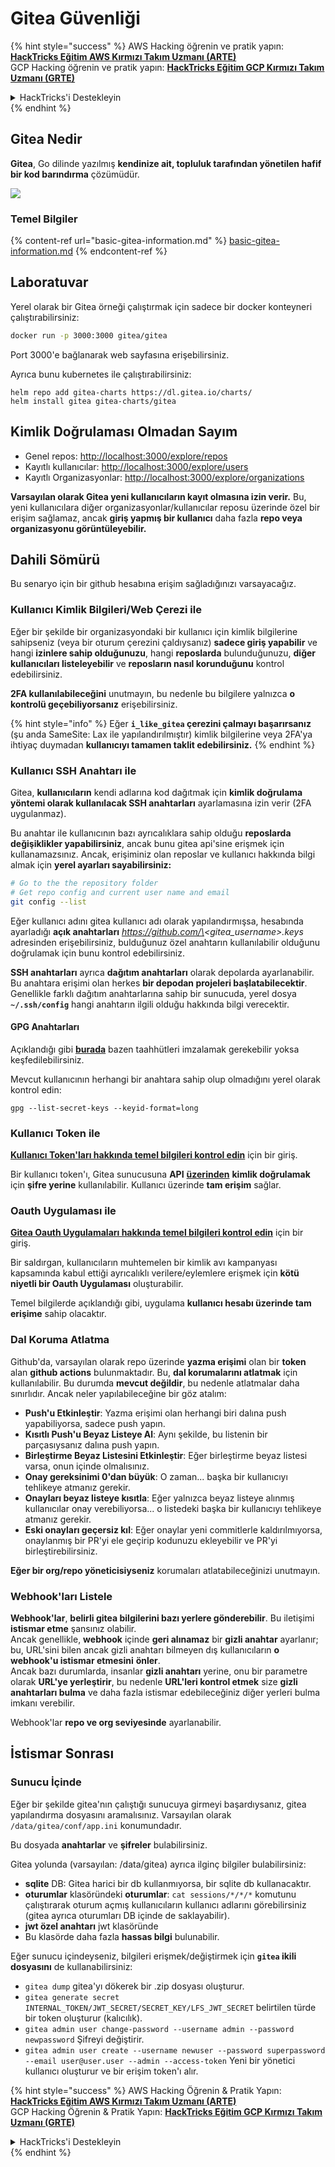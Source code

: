 # Gitea Güvenliği

{% hint style="success" %}
AWS Hacking öğrenin ve pratik yapın:<img src="../../.gitbook/assets/image (1) (1) (1) (1).png" alt="" data-size="line">[**HackTricks Eğitim AWS Kırmızı Takım Uzmanı (ARTE)**](https://training.hacktricks.xyz/courses/arte)<img src="../../.gitbook/assets/image (1) (1) (1) (1).png" alt="" data-size="line">\
GCP Hacking öğrenin ve pratik yapın: <img src="../../.gitbook/assets/image (2) (1).png" alt="" data-size="line">[**HackTricks Eğitim GCP Kırmızı Takım Uzmanı (GRTE)**<img src="../../.gitbook/assets/image (2) (1).png" alt="" data-size="line">](https://training.hacktricks.xyz/courses/grte)

<details>

<summary>HackTricks'i Destekleyin</summary>

* [**abonelik planlarını**](https://github.com/sponsors/carlospolop) kontrol edin!
* **💬 [**Discord grubuna**](https://discord.gg/hRep4RUj7f) veya [**telegram grubuna**](https://t.me/peass) katılın ya da **Twitter'da** 🐦 [**@hacktricks\_live**](https://twitter.com/hacktricks_live)**'i takip edin.**
* **Hacking ipuçlarını paylaşmak için** [**HackTricks**](https://github.com/carlospolop/hacktricks) ve [**HackTricks Cloud**](https://github.com/carlospolop/hacktricks-cloud) github reposuna PR gönderin.

</details>
{% endhint %}

## Gitea Nedir

**Gitea**, Go dilinde yazılmış **kendinize ait, topluluk tarafından yönetilen hafif bir kod barındırma** çözümüdür.

![](<../../.gitbook/assets/image (160).png>)

### Temel Bilgiler

{% content-ref url="basic-gitea-information.md" %}
[basic-gitea-information.md](basic-gitea-information.md)
{% endcontent-ref %}

## Laboratuvar

Yerel olarak bir Gitea örneği çalıştırmak için sadece bir docker konteyneri çalıştırabilirsiniz:
```bash
docker run -p 3000:3000 gitea/gitea
```
Port 3000'e bağlanarak web sayfasına erişebilirsiniz.

Ayrıca bunu kubernetes ile çalıştırabilirsiniz:
```
helm repo add gitea-charts https://dl.gitea.io/charts/
helm install gitea gitea-charts/gitea
```
## Kimlik Doğrulaması Olmadan Sayım

* Genel repos: [http://localhost:3000/explore/repos](http://localhost:3000/explore/repos)
* Kayıtlı kullanıcılar: [http://localhost:3000/explore/users](http://localhost:3000/explore/users)
* Kayıtlı Organizasyonlar: [http://localhost:3000/explore/organizations](http://localhost:3000/explore/organizations)

**Varsayılan olarak Gitea yeni kullanıcıların kayıt olmasına izin verir.** Bu, yeni kullanıcılara diğer organizasyonlar/kullanıcılar reposu üzerinde özel bir erişim sağlamaz, ancak **giriş yapmış bir kullanıcı** daha fazla **repo veya organizasyonu görüntüleyebilir.**

## Dahili Sömürü

Bu senaryo için bir github hesabına erişim sağladığınızı varsayacağız.

### Kullanıcı Kimlik Bilgileri/Web Çerezi ile

Eğer bir şekilde bir organizasyondaki bir kullanıcı için kimlik bilgilerine sahipseniz (veya bir oturum çerezini çaldıysanız) **sadece giriş yapabilir** ve hangi **izinlere sahip olduğunuzu**, hangi **reposlarda** bulunduğunuzu, **diğer kullanıcıları listeleyebilir** ve **reposların nasıl korunduğunu** kontrol edebilirsiniz.

**2FA kullanılabileceğini** unutmayın, bu nedenle bu bilgilere yalnızca **o kontrolü geçebiliyorsanız** erişebilirsiniz.

{% hint style="info" %}
Eğer **`i_like_gitea` çerezini çalmayı başarırsanız** (şu anda SameSite: Lax ile yapılandırılmıştır) kimlik bilgilerine veya 2FA'ya ihtiyaç duymadan **kullanıcıyı tamamen taklit edebilirsiniz.**
{% endhint %}

### Kullanıcı SSH Anahtarı ile

Gitea, **kullanıcıların** kendi adlarına kod dağıtmak için **kimlik doğrulama yöntemi olarak kullanılacak SSH anahtarları** ayarlamasına izin verir (2FA uygulanmaz).

Bu anahtar ile kullanıcının bazı ayrıcalıklara sahip olduğu **reposlarda değişiklikler yapabilirsiniz**, ancak bunu gitea api'sine erişmek için kullanamazsınız. Ancak, erişiminiz olan reposlar ve kullanıcı hakkında bilgi almak için **yerel ayarları sayabilirsiniz:**
```bash
# Go to the the repository folder
# Get repo config and current user name and email
git config --list
```
Eğer kullanıcı adını gitea kullanıcı adı olarak yapılandırmışsa, hesabında ayarladığı **açık anahtarları** _https://github.com/\<gitea\_username>.keys_ adresinden erişebilirsiniz, bulduğunuz özel anahtarın kullanılabilir olduğunu doğrulamak için bunu kontrol edebilirsiniz.

**SSH anahtarları** ayrıca **dağıtım anahtarları** olarak depolarda ayarlanabilir. Bu anahtara erişimi olan herkes **bir depodan projeleri başlatabilecektir**. Genellikle farklı dağıtım anahtarlarına sahip bir sunucuda, yerel dosya **`~/.ssh/config`** hangi anahtarın ilgili olduğu hakkında bilgi verecektir.

#### GPG Anahtarları

Açıklandığı gibi [**burada**](https://github.com/carlospolop/hacktricks-cloud/blob/master/pentesting-ci-cd/gitea-security/broken-reference/README.md) bazen taahhütleri imzalamak gerekebilir yoksa keşfedilebilirsiniz.

Mevcut kullanıcının herhangi bir anahtara sahip olup olmadığını yerel olarak kontrol edin:
```shell
gpg --list-secret-keys --keyid-format=long
```
### Kullanıcı Token ile

[**Kullanıcı Token'ları hakkında temel bilgileri kontrol edin**](basic-gitea-information.md#personal-access-tokens) için bir giriş.

Bir kullanıcı token'ı, Gitea sunucusuna **API** [**üzerinden**](https://try.gitea.io/api/swagger#/) **kimlik doğrulamak** için **şifre yerine** kullanılabilir. Kullanıcı üzerinde **tam erişim** sağlar.

### Oauth Uygulaması ile

[**Gitea Oauth Uygulamaları hakkında temel bilgileri kontrol edin**](./#with-oauth-application) için bir giriş.

Bir saldırgan, kullanıcıların muhtemelen bir kimlik avı kampanyası kapsamında kabul ettiği ayrıcalıklı verilere/eylemlere erişmek için **kötü niyetli bir Oauth Uygulaması** oluşturabilir.

Temel bilgilerde açıklandığı gibi, uygulama **kullanıcı hesabı üzerinde tam erişime** sahip olacaktır.

### Dal Koruma Atlatma

Github'da, varsayılan olarak repo üzerinde **yazma erişimi** olan bir **token** alan **github actions** bulunmaktadır. Bu, **dal korumalarını atlatmak** için kullanılabilir. Bu durumda **mevcut değildir**, bu nedenle atlatmalar daha sınırlıdır. Ancak neler yapılabileceğine bir göz atalım:

* **Push'u Etkinleştir**: Yazma erişimi olan herhangi biri dalına push yapabiliyorsa, sadece push yapın.
* **Kısıtlı Push'u Beyaz Listeye Al**: Aynı şekilde, bu listenin bir parçasıysanız dalına push yapın.
* **Birleştirme Beyaz Listesini Etkinleştir**: Eğer birleştirme beyaz listesi varsa, onun içinde olmalısınız.
* **Onay gereksinimi 0'dan büyük**: O zaman... başka bir kullanıcıyı tehlikeye atmanız gerekir.
* **Onayları beyaz listeye kısıtla**: Eğer yalnızca beyaz listeye alınmış kullanıcılar onay verebiliyorsa... o listedeki başka bir kullanıcıyı tehlikeye atmanız gerekir.
* **Eski onayları geçersiz kıl**: Eğer onaylar yeni commitlerle kaldırılmıyorsa, onaylanmış bir PR'yi ele geçirip kodunuzu ekleyebilir ve PR'yi birleştirebilirsiniz.

**Eğer bir org/repo yöneticisiyseniz** korumaları atlatabileceğinizi unutmayın.

### Webhook'ları Listele

**Webhook'lar**, **belirli gitea bilgilerini bazı yerlere gönderebilir**. Bu iletişimi **istismar etme** şansınız olabilir.\
Ancak genellikle, **webhook** içinde **geri alınamaz** bir **gizli anahtar** ayarlanır; bu, URL'sini bilen ancak gizli anahtarı bilmeyen dış kullanıcıların **o webhook'u istismar etmesini** **önler**.\
Ancak bazı durumlarda, insanlar **gizli anahtarı** yerine, onu bir parametre olarak **URL'ye yerleştirir**, bu nedenle **URL'leri kontrol etmek** size **gizli anahtarları bulma** ve daha fazla istismar edebileceğiniz diğer yerleri bulma imkanı verebilir.

Webhook'lar **repo ve org seviyesinde** ayarlanabilir.

## İstismar Sonrası

### Sunucu İçinde

Eğer bir şekilde gitea'nın çalıştığı sunucuya girmeyi başardıysanız, gitea yapılandırma dosyasını aramalısınız. Varsayılan olarak `/data/gitea/conf/app.ini` konumundadır.

Bu dosyada **anahtarlar** ve **şifreler** bulabilirsiniz.

Gitea yolunda (varsayılan: /data/gitea) ayrıca ilginç bilgiler bulabilirsiniz:

* **sqlite** DB: Gitea harici bir db kullanmıyorsa, bir sqlite db kullanacaktır.
* **oturumlar** klasöründeki **oturumlar**: `cat sessions/*/*/*` komutunu çalıştırarak oturum açmış kullanıcıların kullanıcı adlarını görebilirsiniz (gitea ayrıca oturumları DB içinde de saklayabilir).
* **jwt özel anahtarı** jwt klasöründe
* Bu klasörde daha fazla **hassas bilgi** bulunabilir.

Eğer sunucu içindeyseniz, bilgileri erişmek/değiştirmek için **`gitea` ikili dosyasını** de kullanabilirsiniz:

* `gitea dump` gitea'yı dökerek bir .zip dosyası oluşturur.
* `gitea generate secret INTERNAL_TOKEN/JWT_SECRET/SECRET_KEY/LFS_JWT_SECRET` belirtilen türde bir token oluşturur (kalıcılık).
* `gitea admin user change-password --username admin --password newpassword` Şifreyi değiştirir.
* `gitea admin user create --username newuser --password superpassword --email user@user.user --admin --access-token` Yeni bir yönetici kullanıcı oluşturur ve bir erişim token'ı alır.

{% hint style="success" %}
AWS Hacking Öğrenin & Pratik Yapın:<img src="../../.gitbook/assets/image (1) (1) (1) (1).png" alt="" data-size="line">[**HackTricks Eğitim AWS Kırmızı Takım Uzmanı (ARTE)**](https://training.hacktricks.xyz/courses/arte)<img src="../../.gitbook/assets/image (1) (1) (1) (1).png" alt="" data-size="line">\
GCP Hacking Öğrenin & Pratik Yapın: <img src="../../.gitbook/assets/image (2) (1).png" alt="" data-size="line">[**HackTricks Eğitim GCP Kırmızı Takım Uzmanı (GRTE)**<img src="../../.gitbook/assets/image (2) (1).png" alt="" data-size="line">](https://training.hacktricks.xyz/courses/grte)

<details>

<summary>HackTricks'i Destekleyin</summary>

* [**abonelik planlarını**](https://github.com/sponsors/carlospolop) kontrol edin!
* **💬 [**Discord grubuna**](https://discord.gg/hRep4RUj7f) veya [**telegram grubuna**](https://t.me/peass) katılın ya da **Twitter'da** 🐦 [**@hacktricks\_live**](https://twitter.com/hacktricks_live)**'i takip edin.**
* **HackTricks** ve [**HackTricks Cloud**](https://github.com/carlospolop/hacktricks-cloud) github reposuna PR göndererek hacking ipuçlarını paylaşın.

</details>
{% endhint %}
